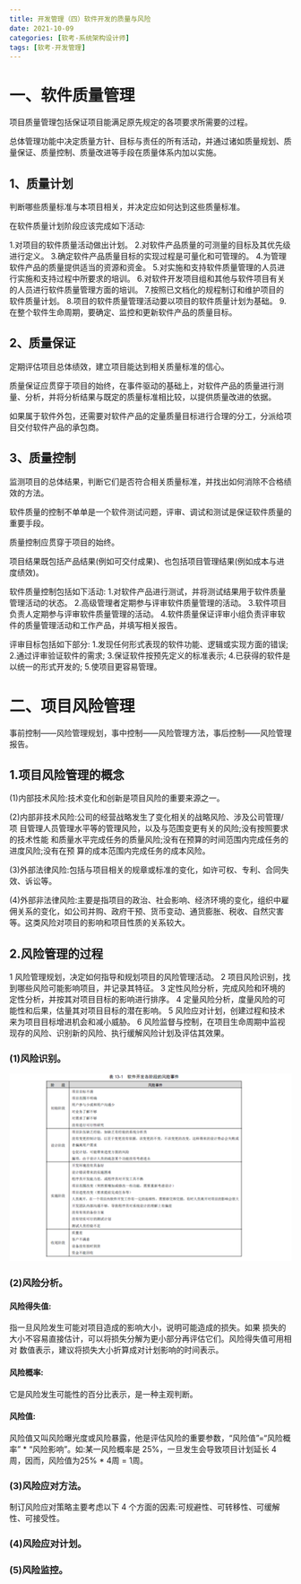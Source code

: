 ```yaml
---
title: 开发管理（四）软件开发的质量与风险
date: 2021-10-09
categories: [软考-系统架构设计师]
tags: [软考-开发管理]
---
```




# 一、软件质量管理
项目质量管理包括保证项目能满足原先规定的各项要求所需要的过程。

总体管理功能中决定质量方针、目标与责任的所有活动，并通过诸如质量规划、质量保证、质量控制、质量改进等手段在质量体系内加以实施。

## 1、质量计划
判断哪些质量标准与本项目相关，并决定应如何达到这些质量标准。

在软件质量计划阶段应该完成如下活动:

1.对项目的软件质量活动做出计划。
2.对软件产品质量的可测量的目标及其优先级进行定义。 
3.确定软件产品质量目标的实现过程是可量化和可管理的。 
4.为管理软件产品的质量提供适当的资源和资金。 
5.对实施和支持软件质量管理的人员进行实施和支持过程中所要求的培训。 
6.对软件开发项目组和其他与软件项目有关的人员进行软件质量管理方面的培训。 
7.按照已文档化的规程制订和维护项目的软件质量计划。 
8.项目的软件质量管理活动要以项目的软件质量计划为基础。 
9.在整个软件生命周期，要确定、监控和更新软件产品的质量目标。


## 2、质量保证
定期评估项目总体绩效，建立项目能达到相关质量标准的信心。

质量保证应贯穿于项目的始终，在事件驱动的基础上，对软件产品的质量进行测量、分析，并将分析结果与既定的质量标准相比较，以提供质量改进的依据。

如果属于软件外包，还需要对软件产品的定量质量目标进行合理的分工，分派给项目交付软件产品的承包商。

## 3、质量控制
监测项目的总体结果，判断它们是否符合相关质量标准，并找出如何消除不合格绩效的方法。

软件质量的控制不单单是一个软件测试问题，评审、调试和测试是保证软件质量的重要手段。

质量控制应贯穿于项目的始终。 

项目结果既包括产品结果(例如可交付成果)、也包括项目管理结果(例如成本与进度绩效)。


软件质量控制包括如下活动:
1.对软件产品进行测试，并将测试结果用于软件质量管理活动的状态。
2.高级管理者定期参与评审软件质量管理的活动。
3.软件项目负责人定期参与评审软件质量管理的活动。
4.软件质量保证评审小组负责评审软件的质量管理活动和工作产品，并填写相关报告。


评审目标包括如下部分:
1.发现任何形式表现的软件功能、逻辑或实现方面的错误;
2.通过评审验证软件的需求;
3.保证软件按预先定义的标准表示;
4.已获得的软件是以统一的形式开发的;
5.使项目更容易管理。

# 二、项目风险管理

事前控制——风险管理规划，事中控制——风险管理方法，事后控制——风险管理报告。

## 1.项目风险管理的概念
(1)内部技术风险:技术变化和创新是项目风险的重要来源之一。

(2)内部非技术风险:公司的经营战略发生了变化相关的战略风险、涉及公司管理/ 项 目管理人员管理水平等的管理风险，以及与范围变更有关的风险;没有按照要求的技术性能 和质量水平完成任务的质量风险;没有在预算的时间范围内完成任务的进度风险;没有在预 算的成本范围内完成任务的成本风险。

(3)外部法律风险:包括与项目相关的规章或标准的变化，如许可权、专利、合同失效、诉讼等。

(4)外部非法律风险:主要是指项目的政治、社会影响、经济环境的变化，组织中雇佣关系的变化，如公司并购、政府干预、货币变动、通货膨胀、税收、自然灾害等。这类风险对项目的影响和项目性质的关系较大。

## 2.风险管理的过程

1 风险管理规划，决定如何指导和规划项目的风险管理活动。 
2 项目风险识别，找到哪些风险可能影响项目，并记录其特征。
3 定性风险分析，完成风险和环境的定性分析，并按其对项目目标的影响进行排序。
4 定量风险分析，度量风险的可能性和后果，估量其对项目目标的潜在影响。
5 风险应对计划，创建过程和技术来为项目目标增进机会和减小威胁。
6 风险监督与控制，在项目生命周期中监视现存的风险、识别新的风险、执行缓解风险计划及评估其效果。

### (1)风险识别。

![](/images/ruankao/8-9.png)

### (2)风险分析。
#### 风险得失值:
指一旦风险发生可能对项目造成的影响大小，说明可能造成的损失。如果 损失的大小不容易直接估计，可以将损失分解为更小部分再评估它们。风险得失值可用相对 数值表示，建议将损失大小折算成对计划影响的时间表示。

#### 风险概率:
它是风险发生可能性的百分比表示，是一种主观判断。

#### 风险值:
风险值又叫风险曝光度或风险暴露，他是评估风险的重要参数，“风险值”=“风险概率” * “风险影响”。如:某一风险概率是 25%，一旦发生会导致项目计划延长 4 周，因而，风险值为25% * 4周 = 1周。

### (3)风险应对方法。
制订风险应对策略主要考虑以下 4 个方面的因素:可规避性、可转移性、可缓解性、可接受性。

### (4)风险应对计划。

### (5)风险监控。